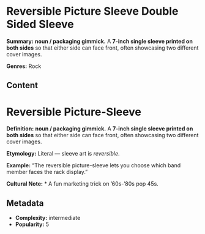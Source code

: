 # Reversible Picture Sleeve Double Sided Sleeve

**Summary:** **noun / packaging gimmick.** A **7-inch single sleeve printed on both sides** so that either side can face front, often showcasing two different cover images.

**Genres:** Rock

## Content

# Reversible Picture-Sleeve

**Definition:** **noun / packaging gimmick.** A **7-inch single sleeve printed on both sides** so that either side can face front, often showcasing two different cover images.

**Etymology:** Literal — sleeve art is *reversible*.

**Example:** “The reversible picture-sleeve lets you choose which band member faces the rack display.”

**Cultural Note:** * A fun marketing trick on ’60s-’80s pop 45s.

## Metadata

- **Complexity:** intermediate
- **Popularity:** 5
